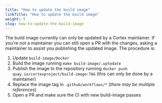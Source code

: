 ```yaml
---
title: "How to update the build image"
linkTitle: "How to update the build image"
weight: 5
slug: how-to-update-the-build-image
---
```


The build image currently can only be updated by a Cortex maintainer. If you're not a maintainer you can still open a PR with the changes, asking a maintainer to assist you publishing the updated image. The procedure is:

1. Update `build-image/Docker`
2. Build the image running `make build-image/.uptodate`
3. Publish the image to the repository running `docker push quay.io/cortexproject/build-image:TAG` (this can only be done by a maintainer)
4. Replace the image tag in `.github/workflows/*` (_there may be multiple references_)
5. Open a PR and make sure the CI with new build-image passes

